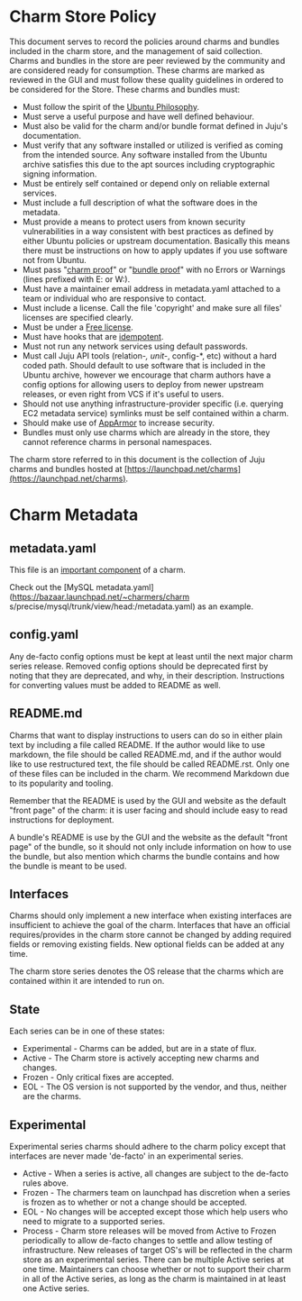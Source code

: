 # Charm Store Policy

This document serves to record the policies around charms and bundles included
in the charm store, and the management of said collection. Charms and bundles in
the store are peer reviewed by the community and are considered ready for
consumption. These charms are marked as reviewed in the GUI and must follow
these quality guidelines in ordered to be considered for the Store. These charms
and bundles must:

  - Must follow the spirit of the [Ubuntu Philosophy](http://www.ubuntu.com/about/about-ubuntu/our-philosophy).
  - Must serve a useful purpose and have well defined behaviour.
  - Must also be valid for the charm and/or bundle format defined in Juju's documentation.
  - Must verify that any software installed or utilized is verified as coming from the intended source. Any software installed from the Ubuntu archive satisfies this due to the apt sources including cryptographic signing information.
  - Must be entirely self contained or depend only on reliable external services.
  - Must include a full description of what the software does in the metadata.
  - Must provide a means to protect users from known security vulnerabilities in a way consistent with best practices as defined by either Ubuntu policies or upstream documentation. Basically this means there must be instructions on how to apply updates if you use software not from Ubuntu.
  - Must pass "[charm proof](./tools-charm-tools.html#proof)" or "[bundle proof](./tools-charm-tools.html#proof)" with no Errors or Warnings (lines prefixed with E: or W:).
  - Must have a maintainer email address in metadata.yaml attached to a team or individual who are responsive to contact.
  - Must include a license. Call the file 'copyright' and make sure all files' licenses are specified clearly.
  - Must be under a [Free license](http://opensource.org/osd). 
  - Must have hooks that are [idempotent](http://en.wikipedia.org/wiki/Idempotence).
  - Must not run any network services using default passwords.
  - Must call Juju API tools (relation-*, unit-*, config-*, etc) without a hard coded path. Should default to use software that is included in the Ubuntu archive, however we encourage that charm authors have a config options for allowing users to deploy from newer upstream releases, or even right from VCS if it's useful to users.
  - Should not use anything infrastructure-provider specific (i.e. querying EC2 metadata service) symlinks must be self contained within a charm.
  - Should make use of [AppArmor](https://help.ubuntu.com/12.04/serverguide/apparmor.html) to increase security.
  - Bundles must only use charms which are already in the store, they cannot reference charms in personal namespaces.

The charm store referred to in this document is the collection of Juju charms
and bundles hosted at
[https://launchpad.net/charms](https://launchpad.net/charms).

# Charm Metadata

## metadata.yaml

This file is an [important component](authors-charm-components.html) of a charm.

Check out the [MySQL metadata.yaml](https://bazaar.launchpad.net/~charmers/charm
s/precise/mysql/trunk/view/head:/metadata.yaml) as an example.

## config.yaml

Any de-facto config options must be kept at least until the next major charm
series release. Removed config options should be deprecated first by noting that
they are deprecated, and why, in their description. Instructions for converting
values must be added to README as well.

## README.md

Charms that want to display instructions to users can do so in either plain text
by including a file called README. If the author would like to use markdown, the
file should be called README.md, and if the author would like to use
restructured text, the file should be called README.rst. Only one of these files
can be included in the charm. We recommend Markdown due to its popularity and
tooling.

Remember that the README is used by the GUI and website as the default "front
page" of the charm: it is user facing and should include easy to read
instructions for deployment.

A bundle's README is use by the GUI and the website as the default "front page"
of the bundle, so it should not only include information on how to use the
bundle, but also mention which charms the bundle contains and how the bundle is
meant to be used.

## Interfaces

Charms should only implement a new interface when existing interfaces are
insufficient to achieve the goal of the charm. Interfaces that have an official
requires/provides in the charm store cannot be changed by adding required fields
or removing existing fields. New optional fields can be added at any time.

The charm store series denotes the OS release that the charms which are
contained within it are intended to run on.

## State

Each series can be in one of these states:

  - Experimental - Charms can be added, but are in a state of flux.
  - Active - The Charm store is actively accepting new charms and changes.
  - Frozen - Only critical fixes are accepted.
  - EOL - The OS version is not supported by the vendor, and thus, neither are the charms. 

## Experimental

Experimental series charms should adhere to the charm policy except that
interfaces are never made 'de-facto' in an experimental series.

  - Active - When a series is active, all changes are subject to the de-facto rules above.
  - Frozen - The charmers team on launchpad has discretion when a series is frozen as to whether or not a change should be accepted.
  - EOL - No changes will be accepted except those which help users who need to migrate to a supported series.
  - Process - Charm store releases will be moved from Active to Frozen periodically to allow de-facto changes to settle and allow testing of infrastructure. New releases of target OS's will be reflected in the charm store as an experimental series. There can be multiple Active series at one time. Maintainers can choose whether or not to support their charm in all of the Active series, as long as the charm is maintained in at least one Active series.
